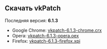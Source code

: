## Скачать vkPatch ##

Последняя версия: **6.1.3**

  * Google Chrome: [vkpatch-6.1.3-chrome.crx](http://vkpatch.googlecode.com/files/vkpatch-6.1.3-chrome.crx)
  * Opera: [vkpatch-6.1.3-opera.oex](http://vkpatch.googlecode.com/files/vkpatch-6.1.3-opera.oex)
  * Firefox: [vkpatch-6.1.3-firefox.xpi](http://vkpatch.googlecode.com/files/vkpatch-6.1.3-firefox.xpi)